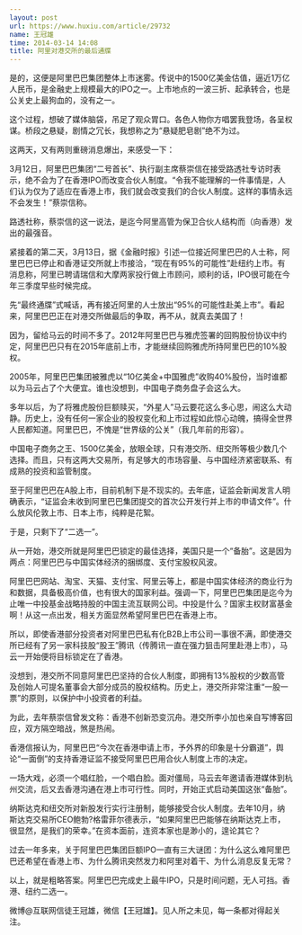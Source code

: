 ```yaml
---
layout: post
url: https://www.huxiu.com/article/29732
name: 王冠雄
time: 2014-03-14 14:08
title: 阿里对港交所的最后通牒
---
```

是的，这便是阿里巴巴集团整体上市迷雾。传说中的1500亿美金估值，逼近1万亿人民币，是金融史上规模最大的IPO之一。上市地点的一波三折、起承转合，也是公关史上最狗血的，没有之一。

这个过程，想破了媒体脑袋，吊足了观众胃口。各色人物你方唱罢我登场，各呈权谋。桥段之悬疑，剧情之冗长，我想称之为“悬疑肥皂剧”绝不为过。

这两天，又有两则重磅消息爆出，来感受一下：

3月12日，阿里巴巴集团“二号首长”、执行副主席蔡崇信在接受路透社专访时表示，绝不会为了在香港IPO而改变合伙人制度。“令我不能理解的一件事情是，人们认为仅为了适应在香港上市，我们就会改变我们的合伙人制度。这样的事情永远不会发生！”蔡崇信称。

路透社称，蔡崇信的这一说法，是迄今阿里高管为保卫合伙人结构而（向香港）发出的最强音。

紧接着的第二天，3月13日，据《金融时报》引述一位接近阿里巴巴的人士称，阿里巴巴已停止和香港证交所就上市接洽，“现在有95%的可能性”赴纽约上市。有消息称，阿里已聘请瑞信和大摩两家投行做上市顾问，顺利的话，IPO很可能在今年三季度早些时候完成。

先“最终通牒”式喊话，再有接近阿里的人士放出“95%的可能性赴美上市”。看起来，阿里巴巴正在对港交所做最后的争取，再不从，就真去美国了！

因为，留给马云的时间不多了。2012年阿里巴巴与雅虎签署的回购股份协议中约定，阿里巴巴只有在2015年底前上市，才能继续回购雅虎所持阿里巴巴的10%股权。

2005年，阿里巴巴集团被雅虎以“10亿美金+中国雅虎”收购40%股份，当时谁都以为马云占了个大便宜。谁也没想到，中国电子商务盘子会这么大。

多年以后，为了将雅虎股份巨额赎买，“外星人”马云要花这么多心思，闹这么大动静。历史上，没有任何一家企业的股权变化和上市过程如此惊心动魄，搞得全世界人民都知道。阿里巴巴，不愧是“世界级的公关”（我几年前的形容）。

中国电子商务之王、1500亿美金，放眼全球，只有港交所、纽交所等极少数几个选择。而且，只有这两大交易所，有足够大的市场容量、与中国经济紧密联系、有成熟的投资和监管制度。

至于阿里巴巴在A股上市，目前机制下是不现实的。去年底，证监会新闻发言人明确表示，“证监会未收到阿里巴巴集团提交的首次公开发行并上市的申请文件”。什么放风伦敦上市、日本上市，纯粹是花絮。

于是，只剩下了“二选一”。

从一开始，港交所就是阿里巴巴锁定的最佳选择，美国只是一个“备胎”。这是因为两点：阿里巴巴与中国实体经济的捆绑度、支付宝股权风波。

阿里巴巴网站、淘宝、天猫、支付宝、阿里云等上，都是中国实体经济的商业行为和数据，具备极高价值，也有很大的国家利益。强调一下，阿里巴巴集团是迄今为止唯一中投基金战略持股的中国主流互联网公司。中投是什么？国家主权财富基金啊！从这一点出发，相关方面显然希望阿里巴巴在香港上市。

所以，即使香港部分投资者对阿里巴巴私有化B2B上市公司一事很不满，即使港交所已经有了另一家科技股“股王”腾讯（传腾讯一直在强力狙击阿里赴港上市），马云一开始便将目标锁定在了香港。

没想到，港交所不同意阿里巴巴坚持的合伙人制度，即拥有13%股权的少数高管及创始人可提名董事会大部分成员的股权结构。历史上，港交所非常注重“一股一票”的原则，以保护中小投资者的利益。

为此，去年蔡崇信曾发文称：香港不创新恐变沉舟。港交所李小加也亲自写博客回应，双方隔空暗战，煞是热闹。

香港信报认为，阿里巴巴“今次在香港申请上市，予外界的印象是十分霸道”，舆论“一面倒”的支持香港证监不接受阿里巴巴用合伙人制度上市的决定。

一场大戏，必须一个唱红脸，一个唱白脸。面对僵局，马云去年邀请香港媒体到杭州交流，后又去香港沟通在港上市可行性。同时，开始正式启动美国这张“备胎”。

纳斯达克和纽交所对新股发行实行注册制，能够接受合伙人制度。去年10月，纳斯达克交易所CEO鲍勃?格雷菲尔德表示，“如果阿里巴巴能够在纳斯达克上市，很显然，是我们的荣幸。”在资本面前，连资本家也是渺小的，遑论其它？

过去一年多来，关于阿里巴巴集团巨额IPO一直有三大谜团：为什么这么难阿里巴巴还希望在香港上市、为什么腾讯突然发力和阿里对着干、为什么消息反复无常？

以上，就是粗略答案。阿里巴巴完成史上最牛IPO，只是时间问题，无人可挡。香港、纽约二选一。

微博@互联网信徒王冠雄，微信【王冠雄】。见人所之未见，每一条都对得起关注。

